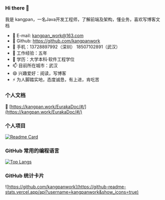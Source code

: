 ### Hi there 👋
我是 kangpan，一名Java开发工程师，了解前端及架构，懂业务，喜欢写博客文档

- 🔭 E-mail: kangpan_work@163.com
- 🌱 Github: https://github.com/kangpanwork
- 👯 手机：13728897992（深圳） 18507102891（武汉）
- 🤔 工作经验：五年
- 💬 学历：大学本科·软件工程学位
- 📫 目前所在城市：武汉
- 😄 兴趣爱好：阅读，写博客
- ⚡ 为人脚踏实地，态度诚恳，有上进，肯吃苦

### 个人文档

🔭 [https://kangpan.work/EurakaDoc/#/](https://kangpan.work/EurakaDoc/#/)


### 个人项目
[![Readme Card](https://github-readme-stats.vercel.app/api/pin/?username=kangpanwork&repo=kangpanwork.github.io)](https://github.com/kangpanwork/kangpanwork.github.io.git)


### GitHub 常用的编程语言
[![Top Langs](https://github-readme-stats.vercel.app/api/top-langs/?username=kangpanwork&layout=compact)](https://github.com/kangpanwork/kangpanwork.github.io.git)

### GitHub 统计卡片
![https://github.com/kangpanwork](https://github-readme-stats.vercel.app/api?username=kangpanwork&show_icons=true)
